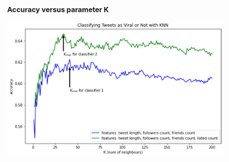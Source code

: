 ### Accuracy versus parameter K
![](https://github.com/Friedrich94326/AI_and_Data_Science/blob/Python/Machine%20Learning/Supervised%20Learning/Projects/Twitter%20Classification%20Cumulative%20Project/Classifying%20Tweets%20with%20KNN.png)
